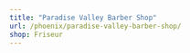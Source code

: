 ```yaml
---
title: "Paradise Valley Barber Shop"
url: /phoenix/paradise-valley-barber-shop/
shop: Friseur
---
```

